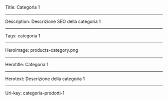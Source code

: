 Title: Categoria 1

----

Description: Descrizione SEO della categoria 1

----

Tags: categoria 1

----

Heroimage: products-category.png

----

Herotitle: Categoria 1

----

Herotext: Descrizione della categoria 1

----

Url-key: categoria-prodotti-1
